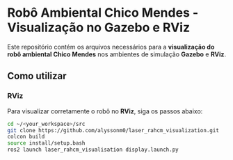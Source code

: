 # Robô Ambiental Chico Mendes - Visualização no Gazebo e RViz

Este repositório contém os arquivos necessários para a **visualização do robô ambiental Chico Mendes** nos ambientes de simulação **Gazebo** e **RViz**.

## Como utilizar

### RViz

Para visualizar corretamente o robô no **RViz**, siga os passos abaixo:

```bash
cd ~/<your_workspace>/src
git clone https://github.com/alyssonm0/laser_rahcm_visualization.git
colcon build
source install/setup.bash
ros2 launch laser_rahcm_visualisation display.launch.py
